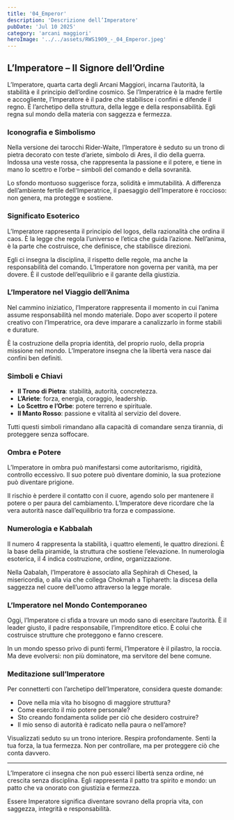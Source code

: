 ```yaml
---
title: '04_Emperor' 
description: 'Descrizione dell’Imperatore' 
pubDate: 'Jul 10 2025'
category: 'arcani maggiori'
heroImage: '../../assets/RWS1909_-_04_Emperor.jpeg'
---
```


## L’Imperatore – Il Signore dell’Ordine

L’Imperatore, quarta carta degli Arcani Maggiori, incarna l’autorità, la stabilità e il principio dell’ordine cosmico. Se l’Imperatrice è la madre fertile e accogliente, l’Imperatore è il padre che stabilisce i confini e difende il regno. È l’archetipo della struttura, della legge e della responsabilità. Egli regna sul mondo della materia con saggezza e fermezza.

### Iconografia e Simbolismo

Nella versione dei tarocchi Rider-Waite, l’Imperatore è seduto su un trono di pietra decorato con teste d’ariete, simbolo di Ares, il dio della guerra. Indossa una veste rossa, che rappresenta la passione e il potere, e tiene in mano lo scettro e l’orbe – simboli del comando e della sovranità.

Lo sfondo montuoso suggerisce forza, solidità e immutabilità. A differenza dell’ambiente fertile dell’Imperatrice, il paesaggio dell’Imperatore è roccioso: non genera, ma protegge e sostiene.

### Significato Esoterico

L’Imperatore rappresenta il principio del logos, della razionalità che ordina il caos. È la legge che regola l’universo e l’etica che guida l’azione. Nell’anima, è la parte che costruisce, che definisce, che stabilisce direzioni.

Egli ci insegna la disciplina, il rispetto delle regole, ma anche la responsabilità del comando. L’Imperatore non governa per vanità, ma per dovere. È il custode dell’equilibrio e il garante della giustizia.

### L’Imperatore nel Viaggio dell’Anima

Nel cammino iniziatico, l’Imperatore rappresenta il momento in cui l’anima assume responsabilità nel mondo materiale. Dopo aver scoperto il potere creativo con l’Imperatrice, ora deve imparare a canalizzarlo in forme stabili e durature.

È la costruzione della propria identità, del proprio ruolo, della propria missione nel mondo. L’Imperatore insegna che la libertà vera nasce dai confini ben definiti.

### Simboli e Chiavi

- **Il Trono di Pietra**: stabilità, autorità, concretezza.
- **L’Ariete**: forza, energia, coraggio, leadership.
- **Lo Scettro e l’Orbe**: potere terreno e spirituale.
- **Il Manto Rosso**: passione e vitalità al servizio del dovere.

Tutti questi simboli rimandano alla capacità di comandare senza tirannia, di proteggere senza soffocare.

### Ombra e Potere

L’Imperatore in ombra può manifestarsi come autoritarismo, rigidità, controllo eccessivo. Il suo potere può diventare dominio, la sua protezione può diventare prigione.

Il rischio è perdere il contatto con il cuore, agendo solo per mantenere il potere o per paura del cambiamento. L’Imperatore deve ricordare che la vera autorità nasce dall’equilibrio tra forza e compassione.

### Numerologia e Kabbalah

Il numero 4 rappresenta la stabilità, i quattro elementi, le quattro direzioni. È la base della piramide, la struttura che sostiene l’elevazione. In numerologia esoterica, il 4 indica costruzione, ordine, organizzazione.

Nella Qabalah, l’Imperatore è associato alla Sephirah di Chesed, la misericordia, o alla via che collega Chokmah a Tiphareth: la discesa della saggezza nel cuore dell’uomo attraverso la legge morale.

### L’Imperatore nel Mondo Contemporaneo

Oggi, l’Imperatore ci sfida a trovare un modo sano di esercitare l’autorità. È il leader giusto, il padre responsabile, l’imprenditore etico. È colui che costruisce strutture che proteggono e fanno crescere.

In un mondo spesso privo di punti fermi, l’Imperatore è il pilastro, la roccia. Ma deve evolversi: non più dominatore, ma servitore del bene comune.

### Meditazione sull’Imperatore

Per connetterti con l’archetipo dell’Imperatore, considera queste domande:

- Dove nella mia vita ho bisogno di maggiore struttura?
- Come esercito il mio potere personale?
- Sto creando fondamenta solide per ciò che desidero costruire?
- Il mio senso di autorità è radicato nella paura o nell’amore?

Visualizzati seduto su un trono interiore. Respira profondamente. Senti la tua forza, la tua fermezza. Non per controllare, ma per proteggere ciò che conta davvero.

---

L’Imperatore ci insegna che non può esserci libertà senza ordine, né crescita senza disciplina. Egli rappresenta il patto tra spirito e mondo: un patto che va onorato con giustizia e fermezza.

Essere Imperatore significa diventare sovrano della propria vita, con saggezza, integrità e responsabilità.
